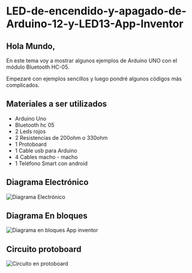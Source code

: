 # LED-de-encendido-y-apagado-de-Arduino-12-y-LED13-App-Inventor

## Hola Mundo,

En este tema voy a mostrar algunos ejemplos de Arduino UNO con el módulo Bluetooth HC-05.

Empezaré con ejemplos sencillos y luego pondré algunos códigos más complicados.

## Materiales a ser utilizados
- Arduino Uno
- Bluetooth hc 05
- 2 Leds rojos
- 2 Resistencias de 200ohm o 330ohm
- 1 Protoboard
- 1 Cable usb para Arduino
- 4 Cables macho - macho
- 1 Teléfono Smart con android

## Diagrama Electrónico

![Diagrama Electrónico](https://user-images.githubusercontent.com/23123783/101281909-e074a280-379f-11eb-9e16-98a3459e9b6f.png)

## Diagrama En bloques

![Diagrama en bloques App inventor](https://user-images.githubusercontent.com/23123783/101281998-71e41480-37a0-11eb-92a7-e9f591a1ad4b.png)

## Circuito protoboard

![Circuito en protoboard](https://user-images.githubusercontent.com/23123783/101282045-a788fd80-37a0-11eb-9202-56239dfcbf60.jpeg)

